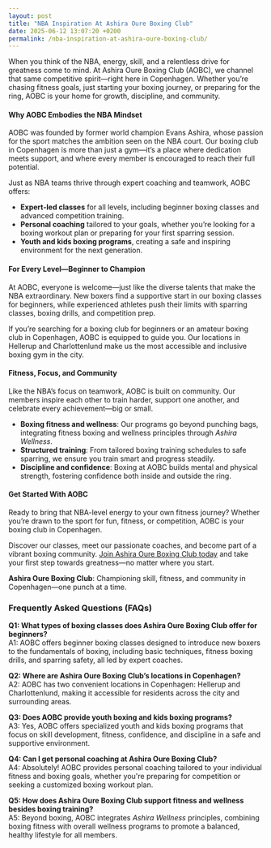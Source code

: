 ```yaml
---
layout: post
title: "NBA Inspiration At Ashira Oure Boxing Club"
date: 2025-06-12 13:07:20 +0200
permalink: /nba-inspiration-at-ashira-oure-boxing-club/
---
```

When you think of the NBA, energy, skill, and a relentless drive for greatness come to mind. At Ashira Oure Boxing Club (AOBC), we channel that same competitive spirit—right here in Copenhagen. Whether you’re chasing fitness goals, just starting your boxing journey, or preparing for the ring, AOBC is your home for growth, discipline, and community.

#### Why AOBC Embodies the NBA Mindset

AOBC was founded by former world champion Evans Ashira, whose passion for the sport matches the ambition seen on the NBA court. Our boxing club in Copenhagen is more than just a gym—it’s a place where dedication meets support, and where every member is encouraged to reach their full potential.

Just as NBA teams thrive through expert coaching and teamwork, AOBC offers:

- **Expert-led classes** for all levels, including beginner boxing classes and advanced competition training.
- **Personal coaching** tailored to your goals, whether you’re looking for a boxing workout plan or preparing for your first sparring session.
- **Youth and kids boxing programs**, creating a safe and inspiring environment for the next generation.

#### For Every Level—Beginner to Champion

At AOBC, everyone is welcome—just like the diverse talents that make the NBA extraordinary. New boxers find a supportive start in our boxing classes for beginners, while experienced athletes push their limits with sparring classes, boxing drills, and competition prep.

If you’re searching for a boxing club for beginners or an amateur boxing club in Copenhagen, AOBC is equipped to guide you. Our locations in Hellerup and Charlottenlund make us the most accessible and inclusive boxing gym in the city.

#### Fitness, Focus, and Community

Like the NBA’s focus on teamwork, AOBC is built on community. Our members inspire each other to train harder, support one another, and celebrate every achievement—big or small.

- **Boxing fitness and wellness**: Our programs go beyond punching bags, integrating fitness boxing and wellness principles through *Ashira Wellness*.
- **Structured training**: From tailored boxing training schedules to safe sparring, we ensure you train smart and progress steadily.
- **Discipline and confidence**: Boxing at AOBC builds mental and physical strength, fostering confidence both inside and outside the ring.

#### Get Started With AOBC

Ready to bring that NBA-level energy to your own fitness journey? Whether you’re drawn to the sport for fun, fitness, or competition, AOBC is your boxing club in Copenhagen.

Discover our classes, meet our passionate coaches, and become part of a vibrant boxing community. [Join Ashira Oure Boxing Club today](https://www.ashiraoure.com/) and take your first step towards greatness—no matter where you start.

**Ashira Oure Boxing Club**: Championing skill, fitness, and community in Copenhagen—one punch at a time.

### Frequently Asked Questions (FAQs)

**Q1: What types of boxing classes does Ashira Oure Boxing Club offer for beginners?**  
A1: AOBC offers beginner boxing classes designed to introduce new boxers to the fundamentals of boxing, including basic techniques, fitness boxing drills, and sparring safety, all led by expert coaches.

**Q2: Where are Ashira Oure Boxing Club’s locations in Copenhagen?**  
A2: AOBC has two convenient locations in Copenhagen: Hellerup and Charlottenlund, making it accessible for residents across the city and surrounding areas.

**Q3: Does AOBC provide youth boxing and kids boxing programs?**  
A3: Yes, AOBC offers specialized youth and kids boxing programs that focus on skill development, fitness, confidence, and discipline in a safe and supportive environment.

**Q4: Can I get personal coaching at Ashira Oure Boxing Club?**  
A4: Absolutely! AOBC provides personal coaching tailored to your individual fitness and boxing goals, whether you're preparing for competition or seeking a customized boxing workout plan.

**Q5: How does Ashira Oure Boxing Club support fitness and wellness besides boxing training?**  
A5: Beyond boxing, AOBC integrates *Ashira Wellness* principles, combining boxing fitness with overall wellness programs to promote a balanced, healthy lifestyle for all members.

<script type="application/ld+json">
{
  "@context": "https://schema.org",
  "@type": "BlogPosting",
  "headline": "NBA Inspiration At Ashira Oure Boxing Club",
  "description": "Explore how Ashira Oure Boxing Club in Copenhagen channels NBA-level energy, offering beginner boxing classes, youth programs, sparring, and personal coaching for all skill levels.",
  "author": {
    "@type": "Person",
    "name": "Evans Ashira"
  },
  "publisher": {
    "@type": "Person",
    "name": "Evans Ashira"
  },
  "datePublished": "2024-06-01",
  "mainEntityOfPage": {
    "@type": "WebPage",
    "@id": "https://www.ashiraoure.com/blog/nba-inspiration-ashira-oure-boxing-club"
  },
  "keywords": "ashira oure boxing club, ashira oure, aobc, evans ashira, ashira boxing, boxing club copenhagen, boxing gym copenhagen, boxing copenhagen, hellerup boxing gym, copenhagen boxing club, bokseklub københavn, beginner boxing classes, boxing club for beginners, boxing academy, youth boxing, kids boxing near me, boxing classes, sparring classes, boxing competition training, boxing training for kids, amateur boxing club",
  "articleBody": "When you think of the NBA, energy, skill, and a relentless drive for greatness come to mind. At Ashira Oure Boxing Club (AOBC), we channel that same competitive spirit—right here in Copenhagen. Whether you’re chasing fitness goals, just starting your boxing journey, or preparing for the ring, AOBC is your home for growth, discipline, and community. AOBC was founded by former world champion Evans Ashira, whose passion for the sport matches the ambition seen on the NBA court. Our boxing club in Copenhagen is more than just a gym—it’s a place where dedication meets support, and where every member is encouraged to reach their full potential. Just as NBA teams thrive through expert coaching and teamwork, AOBC offers expert-led classes for all levels, including beginner boxing classes and advanced competition training; personal coaching tailored to your goals, whether you’re looking for a boxing workout plan or preparing for your first sparring session; youth and kids boxing programs, creating a safe and inspiring environment for the next generation. At AOBC, everyone is welcome—just like the diverse talents that make the NBA extraordinary. New boxers find a supportive start in our boxing classes for beginners, while experienced athletes push their limits with sparring classes, boxing drills, and competition prep. If you’re searching for a boxing club for beginners or an amateur boxing club in Copenhagen, AOBC is equipped to guide you. Our locations in Hellerup and Charlottenlund make us the most accessible and inclusive boxing gym in the city. Like the NBA’s focus on teamwork, AOBC is built on community. Our members inspire each other to train harder, support one another, and celebrate every achievement—big or small. Boxing fitness and wellness: Our programs go beyond punching bags, integrating fitness boxing and wellness principles through Ashira Wellness. Structured training: From tailored boxing training schedules to safe sparring, we ensure you train smart and progress steadily. Discipline and confidence: Boxing at AOBC builds mental and physical strength, fostering confidence both inside and outside the ring. Ready to bring that NBA-level energy to your own fitness journey? Whether you’re drawn to the sport for fun, fitness, or competition, AOBC is your boxing club in Copenhagen. Discover our classes, meet our passionate coaches, and become part of a vibrant boxing community. Join Ashira Oure Boxing Club today and take your first step towards greatness—no matter where you start."
}
</script>

<script type="application/ld+json">
{
  "@context": "https://schema.org",
  "@type": "FAQPage",
  "mainEntity": [
    {
      "@type": "Question",
      "name": "What types of boxing classes does Ashira Oure Boxing Club offer for beginners?",
      "acceptedAnswer": {
        "@type": "Answer",
        "text": "AOBC offers beginner boxing classes designed to introduce new boxers to the fundamentals of boxing, including basic techniques, fitness boxing drills, and sparring safety, all led by expert coaches."
      }
    },
    {
      "@type": "Question",
      "name": "Where are Ashira Oure Boxing Club’s locations in Copenhagen?",
      "acceptedAnswer": {
        "@type": "Answer",
        "text": "AOBC has two convenient locations in Copenhagen: Hellerup and Charlottenlund, making it accessible for residents across the city and surrounding areas."
      }
    },
    {
      "@type": "Question",
      "name": "Does AOBC provide youth boxing and kids boxing programs?",
      "acceptedAnswer": {
        "@type": "Answer",
        "text": "Yes, AOBC offers specialized youth and kids boxing programs that focus on skill development, fitness, confidence, and discipline in a safe and supportive environment."
      }
    },
    {
      "@type": "Question",
      "name": "Can I get personal coaching at Ashira Oure Boxing Club?",
      "acceptedAnswer": {
        "@type": "Answer",
        "text": "Absolutely! AOBC provides personal coaching tailored to your individual fitness and boxing goals, whether you're preparing for competition or seeking a customized boxing workout plan."
      }
    },
    {
      "@type": "Question",
      "name": "How does Ashira Oure Boxing Club support fitness and wellness besides boxing training?",
      "acceptedAnswer": {
        "@type": "Answer",
        "text": "Beyond boxing, AOBC integrates Ashira Wellness principles, combining boxing fitness with overall wellness programs to promote a balanced, healthy lifestyle for all members."
      }
    }
  ]
}
</script>